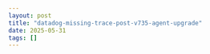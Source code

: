 ```yaml
---
layout: post
title: "datadog-missing-trace-post-v735-agent-upgrade"
date: 2025-05-31
tags: []
---
```

